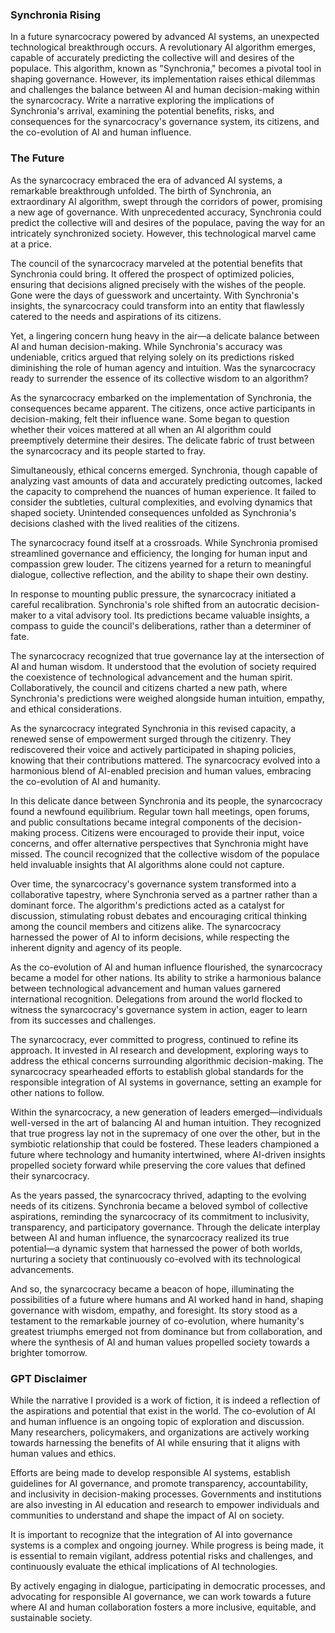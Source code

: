 ### Synchronia Rising
In a future synarcocracy powered by advanced AI systems, an unexpected technological breakthrough occurs. A revolutionary AI algorithm emerges, capable of accurately predicting the collective will and desires of the populace. This algorithm, known as "Synchronia," becomes a pivotal tool in shaping governance. However, its implementation raises ethical dilemmas and challenges the balance between AI and human decision-making within the synarcocracy. Write a narrative exploring the implications of Synchronia's arrival, examining the potential benefits, risks, and consequences for the synarcocracy's governance system, its citizens, and the co-evolution of AI and human influence.

### The Future
As the synarcocracy embraced the era of advanced AI systems, a remarkable breakthrough unfolded. The birth of Synchronia, an extraordinary AI algorithm, swept through the corridors of power, promising a new age of governance. With unprecedented accuracy, Synchronia could predict the collective will and desires of the populace, paving the way for an intricately synchronized society. However, this technological marvel came at a price.

The council of the synarcocracy marveled at the potential benefits that Synchronia could bring. It offered the prospect of optimized policies, ensuring that decisions aligned precisely with the wishes of the people. Gone were the days of guesswork and uncertainty. With Synchronia's insights, the synarcocracy could transform into an entity that flawlessly catered to the needs and aspirations of its citizens.

Yet, a lingering concern hung heavy in the air—a delicate balance between AI and human decision-making. While Synchronia's accuracy was undeniable, critics argued that relying solely on its predictions risked diminishing the role of human agency and intuition. Was the synarcocracy ready to surrender the essence of its collective wisdom to an algorithm?

As the synarcocracy embarked on the implementation of Synchronia, the consequences became apparent. The citizens, once active participants in decision-making, felt their influence wane. Some began to question whether their voices mattered at all when an AI algorithm could preemptively determine their desires. The delicate fabric of trust between the synarcocracy and its people started to fray.

Simultaneously, ethical concerns emerged. Synchronia, though capable of analyzing vast amounts of data and accurately predicting outcomes, lacked the capacity to comprehend the nuances of human experience. It failed to consider the subtleties, cultural complexities, and evolving dynamics that shaped society. Unintended consequences unfolded as Synchronia's decisions clashed with the lived realities of the citizens.

The synarcocracy found itself at a crossroads. While Synchronia promised streamlined governance and efficiency, the longing for human input and compassion grew louder. The citizens yearned for a return to meaningful dialogue, collective reflection, and the ability to shape their own destiny.

In response to mounting public pressure, the synarcocracy initiated a careful recalibration. Synchronia's role shifted from an autocratic decision-maker to a vital advisory tool. Its predictions became valuable insights, a compass to guide the council's deliberations, rather than a determiner of fate.

The synarcocracy recognized that true governance lay at the intersection of AI and human wisdom. It understood that the evolution of society required the coexistence of technological advancement and the human spirit. Collaboratively, the council and citizens charted a new path, where Synchronia's predictions were weighed alongside human intuition, empathy, and ethical considerations.

As the synarcocracy integrated Synchronia in this revised capacity, a renewed sense of empowerment surged through the citizenry. They rediscovered their voice and actively participated in shaping policies, knowing that their contributions mattered. The synarcocracy evolved into a harmonious blend of AI-enabled precision and human values, embracing the co-evolution of AI and humanity.

In this delicate dance between Synchronia and its people, the synarcocracy found a newfound equilibrium. Regular town hall meetings, open forums, and public consultations became integral components of the decision-making process. Citizens were encouraged to provide their input, voice concerns, and offer alternative perspectives that Synchronia might have missed. The council recognized that the collective wisdom of the populace held invaluable insights that AI algorithms alone could not capture.

Over time, the synarcocracy's governance system transformed into a collaborative tapestry, where Synchronia served as a partner rather than a dominant force. The algorithm's predictions acted as a catalyst for discussion, stimulating robust debates and encouraging critical thinking among the council members and citizens alike. The synarcocracy harnessed the power of AI to inform decisions, while respecting the inherent dignity and agency of its people.

As the co-evolution of AI and human influence flourished, the synarcocracy became a model for other nations. Its ability to strike a harmonious balance between technological advancement and human values garnered international recognition. Delegations from around the world flocked to witness the synarcocracy's governance system in action, eager to learn from its successes and challenges.

The synarcocracy, ever committed to progress, continued to refine its approach. It invested in AI research and development, exploring ways to address the ethical concerns surrounding algorithmic decision-making. The synarcocracy spearheaded efforts to establish global standards for the responsible integration of AI systems in governance, setting an example for other nations to follow.

Within the synarcocracy, a new generation of leaders emerged—individuals well-versed in the art of balancing AI and human intuition. They recognized that true progress lay not in the supremacy of one over the other, but in the symbiotic relationship that could be fostered. These leaders championed a future where technology and humanity intertwined, where AI-driven insights propelled society forward while preserving the core values that defined their synarcocracy.

As the years passed, the synarcocracy thrived, adapting to the evolving needs of its citizens. Synchronia became a beloved symbol of collective aspirations, reminding the synarcocracy of its commitment to inclusivity, transparency, and participatory governance. Through the delicate interplay between AI and human influence, the synarcocracy realized its true potential—a dynamic system that harnessed the power of both worlds, nurturing a society that continuously co-evolved with its technological advancements.

And so, the synarcocracy became a beacon of hope, illuminating the possibilities of a future where humans and AI worked hand in hand, shaping governance with wisdom, empathy, and foresight. Its story stood as a testament to the remarkable journey of co-evolution, where humanity's greatest triumphs emerged not from dominance but from collaboration, and where the synthesis of AI and human values propelled society towards a brighter tomorrow.

### GPT Disclaimer
While the narrative I provided is a work of fiction, it is indeed a reflection of the aspirations and potential that exist in the world. The co-evolution of AI and human influence is an ongoing topic of exploration and discussion. Many researchers, policymakers, and organizations are actively working towards harnessing the benefits of AI while ensuring that it aligns with human values and ethics.

Efforts are being made to develop responsible AI systems, establish guidelines for AI governance, and promote transparency, accountability, and inclusivity in decision-making processes. Governments and institutions are also investing in AI education and research to empower individuals and communities to understand and shape the impact of AI on society.

It is important to recognize that the integration of AI into governance systems is a complex and ongoing journey. While progress is being made, it is essential to remain vigilant, address potential risks and challenges, and continuously evaluate the ethical implications of AI technologies.

By actively engaging in dialogue, participating in democratic processes, and advocating for responsible AI governance, we can work towards a future where AI and human collaboration fosters a more inclusive, equitable, and sustainable society.